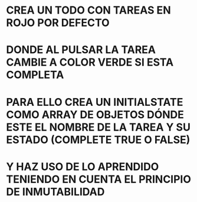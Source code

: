 # CREA UN TODO CON TAREAS EN ROJO POR DEFECTO
# DONDE AL PULSAR LA TAREA CAMBIE A COLOR VERDE SI ESTA COMPLETA
# PARA ELLO CREA UN INITIALSTATE COMO ARRAY DE OBJETOS DÓNDE ESTE EL NOMBRE DE LA TAREA Y SU ESTADO (COMPLETE TRUE O FALSE)
# Y HAZ USO DE LO APRENDIDO TENIENDO EN CUENTA EL PRINCIPIO DE INMUTABILIDAD